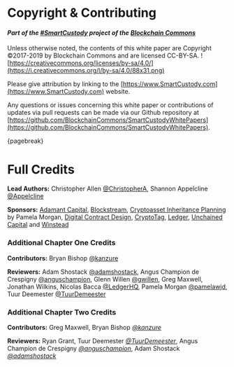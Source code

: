 
# Copyright & Contributing

#### _Part of the [#SmartCustody](https://www.SmartCustody.com) project of the [Blockchain Commons](https://www.blockchaincommons.com/)_

Unless otherwise noted, the contents of this white paper are Copyright ©2017-2019 by Blockchain Commons and are licensed CC-BY-SA. ![https://creativecommons.org/licenses/by-sa/4.0/](https://i.creativecommons.org/l/by-sa/4.0/88x31.png)

Please give attribution by linking to the [https://www.SmartCustody.com](https://www.SmartCustody.com) website.

Any questions or issues concerning this white paper or contributions of updates via pull requests can be made via our Github repository at [https://github.com/BlockchainCommons/SmartCustodyWhitePapers](https://github.com/BlockchainCommons/SmartCustodyWhitePapers).

{pagebreak}

# Full Credits

**Lead Authors:** Christopher Allen [@ChristopherA](https://twitter.com/ChristopherA), Shannon Appelcline [@Appelcline](https://twitter.com/Appelcline)

**Sponsors:** [Adamant Capital](https://www.adamantcapitalfund.com/), [Blockstream](https://blockstream.com/), [Cryptoasset Inheritance Planning](https://t.co/hsLxiZdQya) by Pamela Morgan, [Digital Contract Design](https://contract.design),  [CryptoTag](https://cryptotag.io/), [Ledger](https://www.ledger.com/), [Unchained Capital](https://www.unchained-capital.com/) and [Winstead](https://www.winstead.com/Practices/Corporate-SecuritiesMA/Fintech-Cryptocurrencies-Emerging-Technologies)

### Additional Chapter One Credits

**Contributors:** Bryan Bishop [@kanzure](https://twitter.com/kanzure)

**Reviewers:** Adam Shostack [@adamshostack](https://twitter.com/adamshostack), Angus Champion de Crespigny [@anguschampion](https://twitter.com/AngusChampion), Glenn Willen [@gwillen](https://twitter.com/gwillen), Greg Maxwell, Jonathan Wilkins, Nicolas Bacca [@LedgerHQ](https://twitter.com/LedgerHQ), Pamela Morgan [@pamelawjd](https://twitter.com/pamelawjd), Tuur Deemester [@TuurDemeester](https://twitter.com/TuurDemeester)

### Additional Chapter Two Credits

**Contributors:** Greg Maxwell, Bryan Bishop [*@kanzure*](https://twitter.com/kanzure)

**Reviewers:** Ryan Grant, Tuur Deemester [*@TuurDemeester*](https://twitter.com/TuurDemeester), Angus Champion de Crespigny [*@anguschampion*](https://twitter.com/AngusChampion), Adam Shostack [*@adamshostack*](https://twitter.com/adamshostack)
